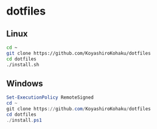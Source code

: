 # dotfiles

## Linux

```sh
cd ~
git clone https://github.com/KoyashiroKohaku/dotfiles
cd dotfiles
./install.sh
```

## Windows

```ps1
Set-ExecutionPolicy RemoteSigned
cd ~
git clone https://github.com/KoyashiroKohaku/dotfiles
cd dotfiles
./install.ps1
```
